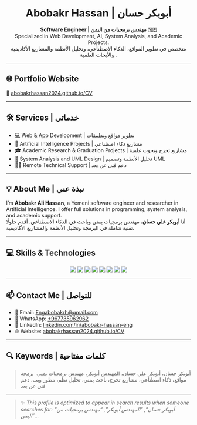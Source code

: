 <h1 align="center">Abobakr Hassan | أبوبكر حسان</h1>

<p align="center">
  <b>Software Engineer | مهندس برمجيات من اليمن 🇾🇪</b><br>
  Specialized in Web Development, AI, System Analysis, and Academic Projects.<br>
  متخصص في تطوير المواقع، الذكاء الاصطناعي، وتحليل الأنظمة  والمشاريع الأكاديمية والأبحاث العلمية .
</p>

---

## 🌐 Portfolio Website
🔗 [abobakrhassan2024.github.io/CV](https://abobakrhassan2024.github.io/CV)

---

## 🛠 Services | خدماتي

- 💻 Web & App Development | تطوير مواقع وتطبيقات
- 🤖 Artificial Intelligence Projects | مشاريع ذكاء اصطناعي
- 🎓 Academic Research & Graduation Projects | مشاريع تخرج وبحوث علمية
- 🧠 System Analysis and UML Design | تحليل الأنظمة وتصميم UML
- 🧑‍💻 Remote Technical Support | دعم فني عن بعد

---

## 💡 About Me | نبذة عني

I’m **Abobakr Ali Hassan**, a Yemeni software engineer and researcher in Artificial Intelligence. I offer full solutions in programming, system analysis, and academic support.  
أنا **أبوبكر علي حسان**، مهندس برمجيات يمني وباحث في الذكاء الاصطناعي. أقدم حلولًا تقنية شاملة في البرمجة وتحليل الأنظمة والمشاريع الأكاديمية.

---

## 💻 Skills & Technologies

<p align="center">
  <img src="https://img.shields.io/badge/Python-3776AB?style=for-the-badge&logo=python&logoColor=white"/>
  <img src="https://img.shields.io/badge/PHP-777BB4?style=for-the-badge&logo=php&logoColor=white"/>
  <img src="https://img.shields.io/badge/JavaScript-F7DF1E?style=for-the-badge&logo=javascript&logoColor=black"/>
  <img src="https://img.shields.io/badge/MySQL-4479A1?style=for-the-badge&logo=mysql&logoColor=white"/>
  <img src="https://img.shields.io/badge/Oracle-F80000?style=for-the-badge&logo=oracle&logoColor=white"/>
  <img src="https://img.shields.io/badge/HTML5-E34F26?style=for-the-badge&logo=html5&logoColor=white"/>
  <img src="https://img.shields.io/badge/CSS3-1572B6?style=for-the-badge&logo=css3&logoColor=white"/>
  <img src="https://img.shields.io/badge/MATLAB-0076A8?style=for-the-badge&logo=mathworks&logoColor=white"/>
</p>

---

## 📫 Contact Me | للتواصل

- 📧 Email: [Engabobakrh@gmail.com](mailto:Engabobakrh@gmail.com)  
- 💬 WhatsApp: [+967735962962](https://wa.me/967735962962)  
- 💼 LinkedIn: [linkedin.com/in/abobakr-hassan-eng](https://www.linkedin.com/in/abobakr-hassan-eng)  
- 🌐 Website: [abobakrhassan2024.github.io/CV](https://abobakrhassan2024.github.io/CV)

---

## 🔍 Keywords | كلمات مفتاحية

> أبوبكر حسان، أبوبكر علي حسان، المهندس أبوبكر، مهندس برمجيات يمني، برمجة مواقع، ذكاء اصطناعي، مشاريع تخرج، باحث يمني، تحليل نظم، مطور ويب، دعم فني عن بعد

---

> ✨ *This profile is optimized to appear in search results when someone searches for: “أبوبكر حسان”, “المهندس أبوبكر”, “مهندس برمجيات من اليمن”...*

